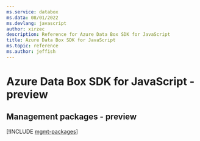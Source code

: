 ```yaml
---
ms.service: databox
ms.data: 08/01/2022
ms.devlang: javascript
author: xirzec
description: Reference for Azure Data Box SDK for JavaScript
title: Azure Data Box SDK for JavaScript
ms.topic: reference
ms.author: jeffish
---
```

# Azure Data Box SDK for JavaScript - preview

## Management packages - preview
[!INCLUDE [mgmt-packages](data-box-mgmt-index.md)]